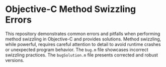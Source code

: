# Objective-C Method Swizzling Errors

This repository demonstrates common errors and pitfalls when performing method swizzling in Objective-C and provides solutions.  Method swizzling, while powerful, requires careful attention to detail to avoid runtime crashes or unexpected program behavior.  The `bug.m` file showcases incorrect swizzling practices.  The `bugSolution.m` file presents corrected and robust versions.